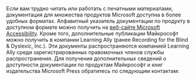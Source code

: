 Если вам трудно читать или работать с печатными материалами, документация для множества продуктов Microsoft доступна в более удобных форматах. Алфавитный указатель документации по продукту в доступном формате можно получить на [веб-сайте Microsoft Accessibility](http://go.microsoft.com/fwlink/?LinkId=8431). Кроме того, дополнительные публикации Майкрософт можно получить в компании Learning Ally (ранее Recording for the Blind &amp; Dyslexic, Inc.). Эти документы распространяются компанией Learning Ally среди зарегистрированных правомочных членов службы распространения. Для получения дополнительных сведений о доступности документации по продуктам Майкрософт и книг издательства Microsoft Press обратитесь по следующим контактам: